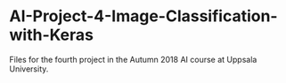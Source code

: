 # AI-Project-4-Image-Classification-with-Keras
Files for the fourth project in the Autumn 2018 AI course at Uppsala University.
